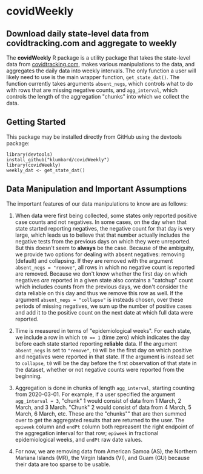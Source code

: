 # covidWeekly

## Download daily state-level data from covidtracking.com and aggregate to weekly

The **covidWeekly** R package is a utility package that takes the state-level data from [covidtracking.com](https://covidtracking.com), makes various manipulations to the data, and aggregates the daily data into weekly intervals. The only function a user will likely need to use is the main wrapper function, `get_state_dat()`. The function currently takes arguments `absent_negs`, which controls what to do with rows that are missing negative counts, and `agg_interval`, which controls the length of the aggregation "chunks" into which we collect the data.

## Getting Started
This package may be installed directly from GitHub using the devtools package:
```
library(devtools)
install_github("klumbard/covidWeekly") 
library(covidWeekly)
weekly_dat <- get_state_dat()
```

## Data Manipulation and Important Assumptions
The important features of our data manipulations to know are as follows:
1. When data were first being collected, some states only reported positive case counts and not negatives. In some cases, on the day when that state started reporting negatives, the negative count for that day is very large, which leads us to believe that that number actually includes the negative tests from the previous days on which they were unreported. But this doesn't seem to **always** be the case. Because of the ambiguity, we provide two options for dealing with absent negatives: removing (default) and collapsing. If they are removed with the argument `absent_negs = "remove"`, all rows in which no negative count is reported are removed. Because we don't know whether the first day on which negatives *are* reported in a given state also contains a "catchup" count which includes counts from the previous days, we don't consider the data reliable on this day and thus we remove this row as well. If the argument `absent_negs = "collapse"` is insteads chosen, over these periods of missing negatives, we sum up the number of positive cases and add it to the positive count on the next date at which full data were reported.

2. Time is measured in terms of "epidemiological weeks". For each state, we include a row in which `t0 == 1` (time zero) which indicates the day before each state started reporting **reliable** data. If the argument `absent_negs` is set to `"remove"`, `t0` will be the first day on which positive and negatives were reported in that state. If the argument is instead set to `collapse`, `t0` will be the day before the first observation of that state in the dataset, whether or not negative counts were reported from the beginning.

3. Aggregation is done in chunks of length `agg_interval`, starting counting from 2020-03-01. For example, if a user specified the argument `agg_interval = 3`, "chunk" 1 would consist of data from 1 March, 2 March, and 3 March. "Chunk" 2 would consist of data from 4 March, 5 March, 6 March, etc. These are the "chunks"" that are then summed over to get the aggregated results that are returned to the user.  The `epiweek` column and `endPt` column both repreasent the right endpoint of the aggregation interval for that row; `epiweek` in fractional epidemiological weeks, and `endPt` raw date values.

4. For now, we are removing data from American Samoa (AS), the Northern Mariana Islands (MR), the Virgin Islands (VI), and Guam (GU) because their data are too sparse to be usable.
